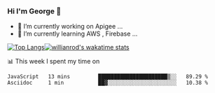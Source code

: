 ### Hi I'm George 👋

<!--
**GeorgePeng1101/GeorgePeng1101** is a ✨ _special_ ✨ repository because its `README.md` (this file) appears on your GitHub profile.

Here are some ideas to get you started:


- 🔭 I’m currently working on ...
- 🌱 I’m currently learning AWS...
- 👯 I’m looking to collaborate on ...
- 🤔 I’m looking for help with ...
- 💬 Ask me about ...
- 📫 How to reach me: ...
- 😄 Pronouns: ...
- ⚡ Fun fact: ...
-->

- 🔭 I’m currently working on Apigee ...
- 🌱 I’m currently learning AWS , Firebase ...

[![Top Langs](https://github-readme-stats.vercel.app/api/top-langs/?username=GeorgePeng1101)](https://github.com/anuraghazra/github-readme-stats)[![willianrod's wakatime stats](https://github-readme-stats.vercel.app/api/wakatime?username=gpeng1101)](https://github.com/anuraghazra/github-readme-stats)


📊 This week I spent my time on

<!--START_SECTION:waka-->
```text
JavaScript   13 mins         ██████████████████████▒░░   89.29 % 
Asciidoc     1 min           ██▓░░░░░░░░░░░░░░░░░░░░░░   10.38 % 
```
<!--END_SECTION:waka-->
